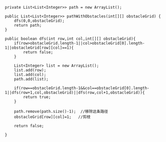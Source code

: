    private List<List<Integer>> path = new ArrayList();

    public List<List<Integer>> pathWithObstacles(int[][] obstacleGrid) {
        dfs(0,0,obstacleGrid);
        return path;
    }

    public boolean dfs(int row,int col,int[][] obstacleGrid){
        if(row>obstacleGrid.length-1||col>obstacleGrid[0].length-1||obstacleGrid[row][col]==1){
            return false;
        }

        List<Integer> list = new ArrayList();
        list.add(row);
        list.add(col);
        path.add(list);

        if(row==obstacleGrid.length-1&&col==obstacleGrid[0].length-1||dfs(row+1,col,obstacleGrid)||dfs(row,col+1,obstacleGrid)){
            return true;
        }

        path.remove(path.size()-1);  //移除这条路径
        obstacleGrid[row][col]=1;   //剪枝

        return false;

    }

